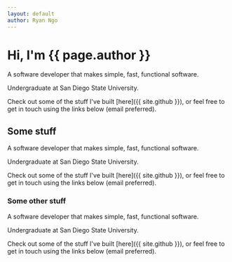 ```yaml
---
layout: default 
author: Ryan Ngo
---
```


# Hi, I'm {{ page.author }}

A software developer that makes simple, fast, functional software.

Undergraduate at San Diego State University.

Check out some of the stuff I've built [here]({{ site.github }}), or
feel free to get in touch using the links below (email preferred).

## Some stuff

A software developer that makes simple, fast, functional software.

Undergraduate at San Diego State University.

Check out some of the stuff I've built [here]({{ site.github }}), or
feel free to get in touch using the links below (email preferred).

### Some other stuff

A software developer that makes simple, fast, functional software.

Undergraduate at San Diego State University.

Check out some of the stuff I've built [here]({{ site.github }}), or
feel free to get in touch using the links below (email preferred).

